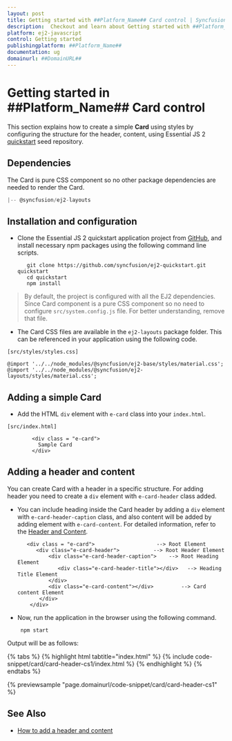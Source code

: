 ```yaml
---
layout: post
title: Getting started with ##Platform_Name## Card control | Syncfusion
description:  Checkout and learn about Getting started with ##Platform_Name## Card control of Syncfusion Essential JS 2 and more details.
platform: ej2-javascript
control: Getting started 
publishingplatform: ##Platform_Name##
documentation: ug
domainurl: ##DomainURL##
---
```


# Getting started in ##Platform_Name## Card control

This section explains how to create a simple **Card** using styles by configuring the structure for the header, content, using Essential JS 2 [quickstart](https://github.com/syncfusion/ej2-quickstart.git) seed repository.

## Dependencies

The Card is pure CSS component so no other package dependencies are needed to render the Card.

```js
|-- @syncfusion/ej2-layouts
```

## Installation and configuration

* Clone the Essential JS 2 quickstart application project from
[GitHub](https://github.com/syncfusion/ej2-quickstart.git), and
install necessary npm packages using the following command line scripts.

  ```
     git clone https://github.com/syncfusion/ej2-quickstart.git quickstart
     cd quickstart
     npm install
  ```

> By default, the project is configured with all the EJ2 dependencies. Since Card component is a pure CSS component so no need to configure `src/system.config.js` file.  For better understanding, remove that file.

* The Card CSS files are available in the `ej2-layouts` package folder.
This can be referenced in your application using the following code.

`[src/styles/styles.css]`

```
@import '../../node_modules/@syncfusion/ej2-base/styles/material.css';
@import '../../node_modules/@syncfusion/ej2-layouts/styles/material.css';
```

## Adding a simple Card

* Add the HTML `div` element with `e-card` class into your `index.html`.

`[src/index.html]`

```
        <div class = "e-card">
          Sample Card
        </div>
```

## Adding a header and content

You can create Card with a header in a specific structure. For adding header you need to create a `div` element with `e-card-header` class added.

* You can include heading inside the Card header by adding a `div` element with `e-card-header-caption` class, and also content will be added by adding element with `e-card-content`. For detailed information, refer to the [Header and Content](./header-content/).

   ```
      <div class = "e-card">                    --> Root Element
         <div class="e-card-header">           --> Root Header Element
             <div class="e-card-header-caption">    --> Root Heading Element
                <div class="e-card-header-title"></div>   --> Heading Title Element
             </div>
             <div class="e-card-content"></div>         --> Card content Element
          </div>
       </div>
    ```

* Now, run the application in the browser using the following command.

    ```
     npm start
    ```

Output will be as follows:

{% tabs %}
{% highlight html tabtitle="index.html" %}
{% include code-snippet/card/card-header-cs1/index.html %}
{% endhighlight %}
{% endtabs %}
          
{% previewsample "page.domainurl/code-snippet/card/card-header-cs1" %}

## See Also

* [How to add a header and content](./header-content)